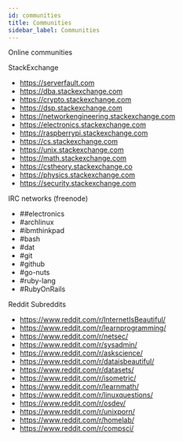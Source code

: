 ```yaml
---
id: communities
title: Communities
sidebar_label: Communities
---
```


Online communities

StackExchange

- https://serverfault.com
- https://dba.stackexchange.com
- https://crypto.stackexchange.com
- https://dsp.stackexchange.com
- https://networkengineering.stackexchange.com
- https://electronics.stackexchange.com
- https://raspberrypi.stackexchange.com
- https://cs.stackexchange.com
- https://unix.stackexchange.com
- https://math.stackexchange.com
- https://cstheory.stackexchange.co
- https://physics.stackexchange.com
- https://security.stackexchange.com

IRC networks (freenode)

- ##electronics
- #archlinux
- #ibmthinkpad
- #bash
- #dat
- #git
- #github
- #go-nuts
- #ruby-lang
- #RubyOnRails

Reddit Subreddits

- https://www.reddit.com/r/InternetIsBeautiful/
- https://www.reddit.com/r/learnprogramming/
- https://www.reddit.com/r/netsec/
- https://www.reddit.com/r/sysadmin/
- https://www.reddit.com/r/askscience/
- https://www.reddit.com/r/dataisbeautiful/
- https://www.reddit.com/r/datasets/
- https://www.reddit.com/r/isometric/
- https://www.reddit.com/r/learnmath/
- https://www.reddit.com/r/linuxquestions/
- https://www.reddit.com/r/osdev/
- https://www.reddit.com/r/unixporn/
- https://www.reddit.com/r/homelab/
- https://www.reddit.com/r/compsci/
